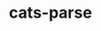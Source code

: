 ---
title: "cats-parse"
description: "A parsing library for the cats ecosystem"
github: "https://github.com/typelevel/cats-parse"
---
